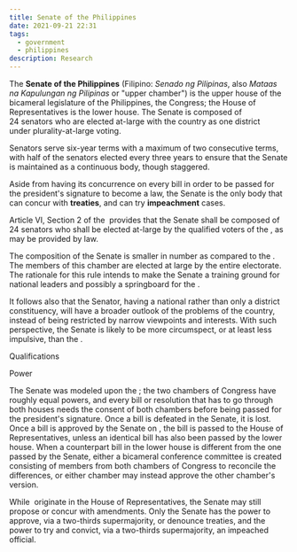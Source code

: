 ```yaml
---
title: Senate of the Philippines
date: 2021-09-21 22:31
tags:
  - government
  - philippines
description: Research
---
```

The **Senate of the Philippines** (Filipino: *Senado ng Pilipinas*, also *Mataas na Kapulungan ng Pilipinas* or "upper chamber") is the upper house of the bicameral legislature of the Philippines, the Congress; the House of Representatives is the lower house. The Senate is composed of 24 senators who are elected at-large with the country as one district under plurality-at-large voting.

Senators serve six-year terms with a maximum of two consecutive terms, with half of the senators elected every three years to ensure that the Senate is maintained as a continuous body, though staggered.

Aside from having its concurrence on every bill in order to be passed for the president's signature to become a law, the Senate is the only body that can concur with **treaties**, and can try **impeachment** cases.

Article VI, Section 2 of the  provides that the Senate shall be composed of 24 senators who shall be elected at-large by the qualified voters of the , as may be provided by law.

The composition of the Senate is smaller in number as compared to the . The members of this chamber are elected at large by the entire electorate. The rationale for this rule intends to make the Senate a training ground for national leaders and possibly a springboard for the .

It follows also that the Senator, having a national rather than only a district constituency, will have a broader outlook of the problems of the country, instead of being restricted by narrow viewpoints and interests. With such perspective, the Senate is likely to be more circumspect, or at least less impulsive, than the .

Qualifications

Power

The Senate was modeled upon the ; the two chambers of Congress have roughly equal powers, and every bill or resolution that has to go through both houses needs the consent of both chambers before being passed for the president's signature. Once a bill is defeated in the Senate, it is lost. Once a bill is approved by the Senate on , the bill is passed to the House of Representatives, unless an identical bill has also been passed by the lower house. When a counterpart bill in the lower house is different from the one passed by the Senate, either a bicameral conference committee is created consisting of members from both chambers of Congress to reconcile the differences, or either chamber may instead approve the other chamber's version.

While  originate in the House of Representatives, the Senate may still propose or concur with amendments. Only the Senate has the power to approve, via a two-thirds supermajority, or denounce treaties, and the power to try and convict, via a two-thirds supermajority, an impeached official.